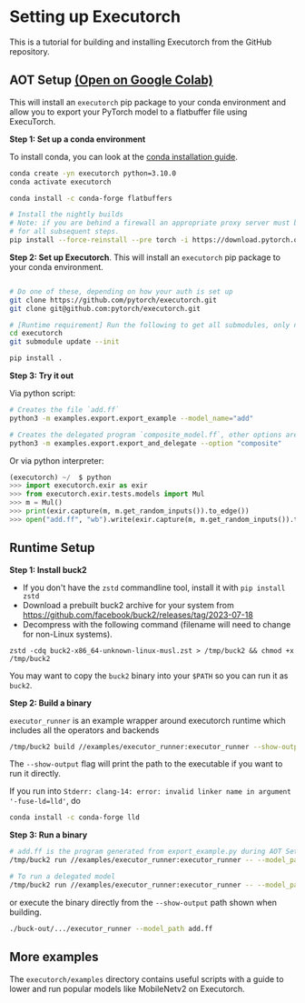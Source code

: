 # Setting up Executorch

This is a tutorial for building and installing Executorch from the GitHub repository.

## AOT Setup [(Open on Google Colab)](https://colab.research.google.com/drive/1m8iU4y7CRVelnnolK3ThS2l2gBo7QnAP#scrollTo=1o2t3LlYJQY5)


This will install an `executorch` pip package to your conda environment and
allow you to export your PyTorch model to a flatbuffer file using ExecuTorch.

**Step 1: Set up a conda environment**

To install conda, you can look at the
[conda installation guide](https://conda.io/projects/conda/en/latest/user-guide/install/index.html).

```bash
conda create -yn executorch python=3.10.0
conda activate executorch

conda install -c conda-forge flatbuffers

# Install the nightly builds
# Note: if you are behind a firewall an appropriate proxy server must be setup
# for all subsequent steps.
pip install --force-reinstall --pre torch -i https://download.pytorch.org/whl/nightly/cpu
```

**Step 2: Set up Executorch**. This will install an  `executorch` pip package to your conda environment.
```bash

# Do one of these, depending on how your auth is set up
git clone https://github.com/pytorch/executorch.git
git clone git@github.com:pytorch/executorch.git

# [Runtime requirement] Run the following to get all submodules, only need for runtime setup
cd executorch
git submodule update --init

pip install .

```

**Step 3: Try it out**

Via python script:
```bash
# Creates the file `add.ff`
python3 -m examples.export.export_example --model_name="add"

# Creates the delegated program `composite_model.ff`, other options are "whole" and "partition"
python3 -m examples.export.export_and_delegate --option "composite"
```

Or via python interpreter:
```python
(executorch) ~/  $ python
>>> import executorch.exir as exir
>>> from executorch.exir.tests.models import Mul
>>> m = Mul()
>>> print(exir.capture(m, m.get_random_inputs()).to_edge())
>>> open("add.ff", "wb").write(exir.capture(m, m.get_random_inputs()).to_edge().to_executorch().buffer)
```

## Runtime Setup

**Step 1: Install buck2**

- If you don't have the `zstd` commandline tool, install it with `pip install zstd`
- Download a prebuilt buck2 archive for your system from https://github.com/facebook/buck2/releases/tag/2023-07-18
- Decompress with the following command (filename will need to change for non-Linux systems).

```
zstd -cdq buck2-x86_64-unknown-linux-musl.zst > /tmp/buck2 && chmod +x /tmp/buck2
```

You may want to copy the `buck2` binary into your `$PATH` so you can run it as `buck2`.

**Step 2: Build a binary**

`executor_runner` is an example wrapper around executorch runtime which includes all the operators and backends

```bash
/tmp/buck2 build //examples/executor_runner:executor_runner --show-output
```

The `--show-output` flag will print the path to the executable if you want to run it directly.

If you run into `Stderr: clang-14: error: invalid linker name in argument '-fuse-ld=lld'`, do
```bash
conda install -c conda-forge lld
```

**Step 3: Run a binary**

```bash
# add.ff is the program generated from export_example.py during AOT Setup Step 3
/tmp/buck2 run //examples/executor_runner:executor_runner -- --model_path add.ff

# To run a delegated model
/tmp/buck2 run //examples/executor_runner:executor_runner -- --model_path composite_model.ff
```

or execute the binary directly from the `--show-output` path shown when building.

```bash
./buck-out/.../executor_runner --model_path add.ff
```

## More examples

The `executorch/examples` directory contains useful scripts with a guide to lower and run
popular models like MobileNetv2 on Executorch.

